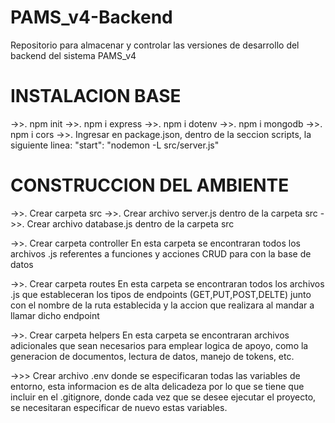 # PAMS_v4-Backend

Repositorio para almacenar y controlar las versiones de desarrollo del backend del sistema PAMS_v4

# INSTALACION BASE

->>. npm init
->>. npm i express
->>. npm i dotenv
->>. npm i mongodb
->>. npm i cors
->>. Ingresar en package.json, dentro de la seccion scripts, la siguiente linea:
"start": "nodemon -L src/server.js"

# CONSTRUCCION DEL AMBIENTE

->>. Crear carpeta src
->>. Crear archivo server.js dentro de la carpeta src
->>. Crear archivo database.js dentro de la carpeta src

->>. Crear carpeta controller
En esta carpeta se encontraran todos los archivos .js referentes a funciones y acciones CRUD para con la base de datos

->>. Crear carpeta routes
En esta carpeta se encontraran todos los archivos .js que estableceran los tipos de endpoints (GET,PUT,POST,DELTE)
junto con el nombre de la ruta establecida y la accion que realizara al mandar a llamar dicho endpoint

->>. Crear carpeta helpers
En esta carpeta se encontraran archivos adicionales que sean necesarios para emplear logica de apoyo, como la generacion
de documentos, lectura de datos, manejo de tokens, etc.

->>> Crear archivo .env donde se especificaran todas las variables de entorno, esta informacion es de alta delicadeza
por lo que se tiene que incluir en el .gitignore, donde cada vez que se desee ejecutar el proyecto, se necesitaran especificar
de nuevo estas variables.
